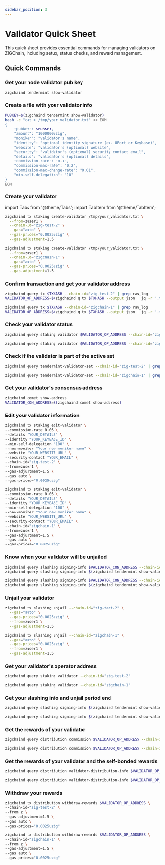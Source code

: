 ```yaml
---
sidebar_position: 3
---
```


# Validator Quick Sheet

This quick sheet provides essential commands for managing validators on ZIGChain, including setup, status checks, and reward management.

<div class="spacer"></div>

## Quick Commands

### Get your node validator pub key

```sh
zigchaind tendermint show-validator
```

### Create a file with your validator info

```sh
PUBKEY=$(zigchaind tendermint show-validator)
bash -c "cat > /tmp/your_validator.txt" << EOM
{
    "pubkey": $PUBKEY,
    "amount": "1000000uzig",
    "moniker": "validator's name",
    "identity": "optional identity signature (ex. UPort or Keybase)",
    "website": "validator's (optional) website",
    "security": "validator's (optional) security contact email",
    "details": "validator's (optional) details",
    "commission-rate": "0.1",
    "commission-max-rate": "0.2",
    "commission-max-change-rate": "0.01",
    "min-self-delegation": "10"
}
EOM
```

### Create your validator

import Tabs from '@theme/Tabs';
import TabItem from '@theme/TabItem';

<Tabs>
  <TabItem value="Testnet" label="Testnet" default>

```sh
zigchaind tx staking create-validator /tmp/your_validator.txt \
  --from=zuser1 \
  --chain-id="zig-test-2" \
  --gas="auto" \
  --gas-prices="0.0025uzig" \
  --gas-adjustment=1.5
```

  </TabItem>
  <TabItem value="Local" label="Local">

```sh
zigchaind tx staking create-validator /tmp/your_validator.txt \
  --from=zuser1 \
  --chain-id="zigchain-1" \
  --gas="auto" \
  --gas-prices="0.0025uzig" \
  --gas-adjustment=1.5
```

  </TabItem>
</Tabs>

### Confirm transaction and get your validator address

<Tabs>
  <TabItem value="Testnet" label="Testnet" default>

```sh
zigchaind query tx $TXHASH --chain-id="zig-test-2" | grep raw_log
VALIDATOR_OP_ADDRESS=$(zigchaind q tx $TXHASH --output json | jq -r '.tx.body.messages[0].validator_address')
```

  </TabItem>
  <TabItem value="Local" label="Local">

```sh
zigchaind query tx $TXHASH --chain-id="zigchain-1" | grep raw_log
VALIDATOR_OP_ADDRESS=$(zigchaind q tx $TXHASH --output json | jq -r '.tx.body.messages[0].validator_address')
```

  </TabItem>
</Tabs>

### Check your validator status

<Tabs>
  <TabItem value="Testnet" label="Testnet" default>

```sh
zigchaind query staking validator $VALIDATOR_OP_ADDRESS --chain-id="zig-test-2"
```

  </TabItem>
  <TabItem value="Local" label="Local">

```sh
zigchaind query staking validator $VALIDATOR_OP_ADDRESS --chain-id="zigchain-1"
```

  </TabItem>
</Tabs>

### Check if the validator is part of the active set

<Tabs>
  <TabItem value="Testnet" label="Testnet" default>

```sh
zigchaind query tendermint-validator-set --chain-id="zig-test-2" | grep "$(zigchaind tendermint show-address)"
```

  </TabItem>
  <TabItem value="Local" label="Local">

```sh
zigchaind query tendermint-validator-set --chain-id="zigchain-1" | grep "$(zigchaind tendermint show-address)"
```

  </TabItem>
</Tabs>

### Get your validator's consensus address

```sh
zigchaind comet show-address
VALIDATOR_CON_ADDRESS=$(zigchaind comet show-address)
```

### Edit your validator information

<Tabs>
  <TabItem value="Testnet" label="Testnet" default>

```sh
zigchaind tx staking edit-validator \
--commission-rate 0.05 \
--details "YOUR_DETAILS" \
--identity "YOUR_KEYBASE_ID" \
--min-self-delegation "100" \
--new-moniker "Your new moniker name" \
--website "YOUR_WEBSITE_URL" \
--security-contact "YOUR_EMAIL" \
--chain-id="zig-test-2" \
--from=zuser1 \
--gas-adjustment=1.5 \
--gas auto \
--gas-prices="0.0025uzig"
```

  </TabItem>
  <TabItem value="Local" label="Local">

```sh
zigchaind tx staking edit-validator \
--commission-rate 0.05 \
--details "YOUR_DETAILS" \
--identity "YOUR_KEYBASE_ID" \
--min-self-delegation "100" \
--new-moniker "Your new moniker name" \
--website "YOUR_WEBSITE_URL" \
--security-contact "YOUR_EMAIL" \
--chain-id="zigchain-1" \
--from=zuser1 \
--gas-adjustment=1.5 \
--gas auto \
--gas-prices="0.0025uzig"
```

  </TabItem>
</Tabs>

### Know when your validator will be unjailed

<Tabs>
  <TabItem value="Testnet" label="Testnet" default>

```sh
zigchaind query slashing signing-info $VALIDATOR_CON_ADDRESS --chain-id="zig-test-2"
zigchaind query slashing signing-info $(zigchaind tendermint show-validator) --chain-id="zig-test-2"
```

  </TabItem>
  <TabItem value="Local" label="Local">

```sh
zigchaind query slashing signing-info $VALIDATOR_CON_ADDRESS --chain-id="zigchain-1"
zigchaind query slashing signing-info $(zigchaind tendermint show-validator) --chain-id="zigchain-1"
```

  </TabItem>
</Tabs>

### Unjail your validator

<Tabs>
  <TabItem value="Testnet" label="Testnet" default>

```sh
zigchaind tx slashing unjail --chain-id="zig-test-2" \
  --gas="auto" \
  --gas-prices="0.0025uzig" \
  --from=zuser1 \
  --gas-adjustment=1.5
```

  </TabItem>
  <TabItem value="Local" label="Local">

```sh
zigchaind tx slashing unjail --chain-id="zigchain-1" \
  --gas="auto" \
  --gas-prices="0.0025uzig" \
  --from=zuser1 \
  --gas-adjustment=1.5
```

  </TabItem>
</Tabs>

### Get your validator's operator address

<Tabs>
  <TabItem value="Testnet" label="Testnet" default>

```sh
zigchaind query staking validator --chain-id="zig-test-2"
```

  </TabItem>
  <TabItem value="Local" label="Local">

```sh
zigchaind query staking validator --chain-id="zigchain-1"
```

  </TabItem>
</Tabs>

### Get your slashing info and unjail period end

<Tabs>
  <TabItem value="Testnet" label="Testnet" default>

```sh
zigchaind query slashing signing-info $(zigchaind tendermint show-validator) --chain-id="zig-test-2"
```

  </TabItem>
  <TabItem value="Local" label="Local">

```sh
zigchaind query slashing signing-info $(zigchaind tendermint show-validator) --chain-id="zigchain-1"
```

  </TabItem>
</Tabs>

### Get the rewards of your validator

<Tabs>
  <TabItem value="Testnet" label="Testnet" default>

```sh
zigchaind query distribution commission $VALIDATOR_OP_ADDRESS --chain-id="zig-test-2"
```

  </TabItem>
  <TabItem value="Local" label="Local">

```sh
zigchaind query distribution commission $VALIDATOR_OP_ADDRESS --chain-id="zigchain-1"
```

  </TabItem>
</Tabs>

### Get the rewards of your validator and the self-bonded rewards

<Tabs>
  <TabItem value="Testnet" label="Testnet" default>

```sh
zigchaind query distribution validator-distribution-info $VALIDATOR_OP_ADDRESS --chain-id="zig-test-2"
```

  </TabItem>
  <TabItem value="Local" label="Local">

```sh
zigchaind query distribution validator-distribution-info $VALIDATOR_OP_ADDRESS --chain-id="zigchain-1"
```

  </TabItem>
</Tabs>

### Withdraw your rewards

<Tabs>
  <TabItem value="Testnet" label="Testnet" default>

```sh
zigchaind tx distribution withdraw-rewards $VALIDATOR_OP_ADDRESS \
--chain-id="zig-test-2" \
--from z \
--gas-adjustment=1.5 \
--gas auto \
--gas-prices="0.0025uzig"
```

  </TabItem>
  <TabItem value="Local" label="Local">

```sh
zigchaind tx distribution withdraw-rewards $VALIDATOR_OP_ADDRESS \
--chain-id="zigchain-1" \
--from z \
--gas-adjustment=1.5 \
--gas auto \
--gas-prices="0.0025uzig"
```

  </TabItem>
</Tabs>

<div class="spacer"></div>
